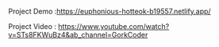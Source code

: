 Project Demo :https://euphonious-hotteok-b19557.netlify.app/ 

Project Video : https://www.youtube.com/watch?v=STs8FKWuBz4&ab_channel=GorkCoder 

